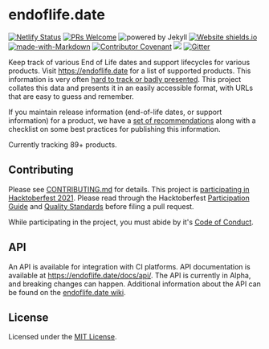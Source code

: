 # endoflife.date

[![Netlify Status](https://api.netlify.com/api/v1/badges/92f7a2a9-3cca-4916-a75e-f9db4ec39d48/deploy-status)](https://app.netlify.com/sites/endoflife-date/deploys) [![PRs Welcome](https://img.shields.io/badge/PRs-welcome-brightgreen.svg)](https://opensource.guide/how-to-contribute/#opening-a-pull-request) ![powered by Jekyll](https://img.shields.io/badge/powered_by-Jekyll-blue.svg) [![Website shields.io](https://img.shields.io/website-up-down-green-red/https/endoflife.date.svg)](https://endoflife.date/) [![made-with-Markdown](https://img.shields.io/badge/Made%20with-Markdown-1f425f.svg)](http://commonmark.org) [![Contributor Covenant](https://img.shields.io/badge/Contributor%20Covenant-2.0-4baaaa.svg)](CODE-OF-CONDUCT.md) [![](https://img.shields.io/badge/Hacktoberfest-Welcome-green)][hacktoberfest] [![Gitter](https://badges.gitter.im/endoflife-date/community.svg)](https://gitter.im/endoflife-date/community)

Keep track of various End of Life dates and support lifecycles for various products. Visit <https://endoflife.date> for a list of supported products. This information is very often [hard to track or badly presented](https://twitter.com/captn3m0/status/1110504412064239617). This project collates this data and presents it in an easily accessible format, with URLs that are easy to guess and remember.

If you maintain release information (end-of-life dates, or support information) for a product, we have a [set of recommendations](https://endoflife.date/recommendations) along with a checklist on some best practices for publishing this information.

Currently tracking 89+ products.

## Contributing

Please see [CONTRIBUTING.md](CONTRIBUTING.md) for details. This project is [participating in Hacktoberfest 2021][hacktoberfest]. Please read through the Hacktoberfest [Participation Guide][hack-participate] and [Quality Standards][qs] before filing a pull request.

While participating in the project, you must abide by it's [Code of Conduct](CODE-OF-CONDUCT.md).

## API

An API is available for integration with CI platforms. API documentation is available at https://endoflife.date/docs/api/. The API is currently in Alpha, and breaking changes can happen. Additional information about the API can be found on the [endoflife.date wiki](https://github.com/endoflife-date/endoflife.date/wiki/API-Documentation).

## License

Licensed under the [MIT License](LICENSE).

[hacktoberfest]: https://github.com/endoflife-date/endoflife.date/issues/408
[qs]: https://hacktoberfest.digitalocean.com/resources/qualitystandards
[hack-participate]: https://hacktoberfest.digitalocean.com/resources/participation
